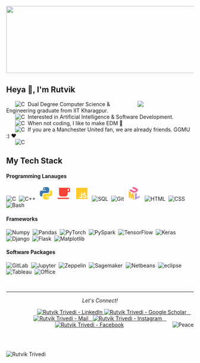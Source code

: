 <p align="center"><img src="https://github.com/rutvik29/portfolio/blob/main/header.png" width="1380px" height="180px"></p>

<h2 align="left">Heya 👋, I'm Rutvik</h2>
<!--Intro Section-->
<img src="https://github.com/rutvik29/portfolio/blob/main/intro.gif" width="30%" align="right">

&nbsp;&nbsp;&nbsp;&nbsp;&nbsp;&nbsp;<img src="https://github.com/rutvik29/portfolio/blob/main/icons/cs.svg" alt="C" width="20" height="20" />&nbsp;&nbsp;Dual Degree Computer Science & Engineering graduate from IIT Kharagpur.<br>
&nbsp;&nbsp;&nbsp;&nbsp;&nbsp;&nbsp;<img src="https://github.com/rutvik29/portfolio/blob/main/icons/ai.svg" alt="C" width="20" height="20" />&nbsp;&nbsp;Interested in Artificial Intelligence & Software Development.<br>
&nbsp;&nbsp;&nbsp;&nbsp;&nbsp;&nbsp;<img src="https://github.com/rutvik29/portfolio/blob/main/icons/dj.svg" alt="C" width="20" height="20" />&nbsp;&nbsp;When not coding, I like to make EDM :metal:<br>
&nbsp;&nbsp;&nbsp;&nbsp;&nbsp;&nbsp;<img src="https://github.com/rutvik29/portfolio/blob/main/icons/manu.svg" alt="C" width="20" height="20" />&nbsp;&nbsp;If you are a Manchester United fan, we are already friends. GGMU :) :heart: <br>
&nbsp;&nbsp;&nbsp;&nbsp;&nbsp;&nbsp;<img src="https://github.com/rutvik29/portfolio/blob/main/icons/cv.svg" alt="C" width="20" height="20" />&nbsp;&nbsp;

<!--Skills Section-->
## My Tech Stack
<p align="left">
	<h4> Programming Lanauges</h4><p>
	<img src="https://github.com/rutvik29/portfolio/blob/main/icons/c.svg" alt="C" width="40" height="40" />&nbsp;
	<img src="https://github.com/rutvik29/portfolio/blob/main/icons/cpp.svg" alt="C++" width="40" height="40" />&nbsp;
	<img src="https://github.com/PKief/vscode-material-icon-theme/blob/main/icons/python.svg" alt="python" width="40" height="40" />&nbsp;
	<img src="https://github.com/PKief/vscode-material-icon-theme/blob/main/icons/java.svg" alt="java" width="40" height="40" />&nbsp;
	<img src="https://github.com/PKief/vscode-material-icon-theme/blob/main/icons/javascript.svg" alt="javascript" width="40" height="40" />&nbsp;
	<img src="https://github.com/rutvik29/portfolio/blob/main/icons/mysql.svg" alt="SQL" width="40" height="40" />&nbsp;
	<img src="https://github.com/rutvik29/portfolio/blob/main/icons/git.svg" alt="Git" width="40" height="40" />&nbsp;
	<img src="https://github.com/PKief/vscode-material-icon-theme/blob/main/icons/uml.svg" alt="UML" width="40" height="40" />&nbsp;
	<img src="https://github.com/rutvik29/portfolio/blob/main/icons/html.svg" alt="HTML" width="40" height="40" />&nbsp;
	<img src="https://github.com/rutvik29/portfolio/blob/main/icons/css.svg" alt="CSS" width="40" height="40" />&nbsp;
	<img src="https://github.com/rutvik29/portfolio/blob/main/icons/bash1.svg" alt="Bash" width="40" height="40" />&nbsp;</p>
	<h4> Frameworks</h4><p>
	<img src="https://github.com/rutvik29/portfolio/blob/main/icons/numpy.svg" alt="Numpy" width="40" height="40" />&nbsp;
	<img src="https://github.com/rutvik29/portfolio/blob/main/icons/pandas.svg" alt="Pandas" width="40" height="40" />&nbsp;	
	<img src="https://github.com/rutvik29/portfolio/blob/main/icons/pytorch.png" alt="PyTorch" width="110" height="35" />&nbsp;
	<img src="https://github.com/rutvik29/portfolio/blob/main/icons/pyspark.png" alt="PySpark" width="110" height="50" />&nbsp;
	<img src="https://github.com/rutvik29/portfolio/blob/main/icons/tensorflow-tf.svg" alt="TensorFlow" width="40" height="40" />&nbsp;
	<img src="https://github.com/rutvik29/portfolio/blob/main/icons/keras.svg" alt="Keras" width="40" height="40" />&nbsp;
	<img src="https://github.com/rutvik29/portfolio/blob/main/icons/django.svg" alt="Django" width="40" height="40" />&nbsp;
	<img src="https://github.com/rutvik29/portfolio/blob/main/icons/flask.svg" alt="Flask" width="40" height="40" />&nbsp;
	<img src="https://github.com/rutvik29/portfolio/blob/main/icons/matplotlib.svg" alt="Matplotlib" width="60" height="40" />&nbsp;</p>
	<h4>Software Packages</h4><p>
	<img src="https://github.com/rutvik29/portfolio/blob/main/icons/gitlab.svg" alt="GitLab" width="40" height="40" />&nbsp;
	<img src="https://github.com/rutvik29/portfolio/blob/main/icons/jupyter.png" alt="Jupyter" width="40" height="40" />&nbsp;
	<img src="https://github.com/rutvik29/portfolio/blob/main/icons/zeppelin.png" alt="Zeppelin" width="40" height="40" />&nbsp;
	<img src="https://github.com/rutvik29/portfolio/blob/main/icons/sagemaker.png" alt="Sagemaker" width="40" height="40" />&nbsp;
	<img src="https://github.com/rutvik29/portfolio/blob/main/icons/netbeans.svg" alt="Netbeans" width="50" height="50" />&nbsp;
	<img src="https://github.com/rutvik29/portfolio/blob/main/icons/eclipse.svg" alt="eclipse" width="40" height="40" />&nbsp;
	<img src="https://github.com/rutvik29/portfolio/blob/main/icons/tableau.svg" alt="Tableau" width="40" height="40" />&nbsp;
	<img src="https://github.com/rutvik29/portfolio/blob/main/icons/office.svg" alt="Office" width="40" height="40" />&nbsp;</p>
</p><br>
<!--Connect Section-->
<hr>
<p align="center">
<i>Let's Connect!</i><br>
<p align="center">
	&nbsp;&nbsp;&nbsp;&nbsp;&nbsp;&nbsp;&nbsp;&nbsp;&nbsp;&nbsp;&nbsp;&nbsp;&nbsp;&nbsp;&nbsp;&nbsp;&nbsp;&nbsp;
	<a href="https://www.linkedin.com/in/rutviktrivedi29">
		<img alt="Rutvik Trivedi - LinkedIn" width="42px" src="https://github.com/rutvik29/portfolio/blob/main/icons/linkedin.svg"/>
	</a>
	<a href="https://scholar.google.com/citations?user=F51Ct9oAAAAJ&hl=en&oi=ao">
		<img alt="Rutvik Trivedi - Google Scholar" width="42px" src="https://github.com/rutvik29/portfolio/blob/main/icons/google_scholar.svg"/>
	</a>
	<a href="mailto:rutviktrivedi123@gmail.com">
		&nbsp;&nbsp;<img alt="Rutvik Trivedi - Mail" width="42px" src="https://github.com/rutvik29/portfolio/blob/main/icons/email.svg"/>
	</a>
	<a href="https://instagram.com/rutviktrivedi29">
		&nbsp;&nbsp;<img alt="Rutvik Trivedi - Instagram" width="42px" src="https://github.com/rutvik29/portfolio/blob/main/icons/ig.svg"/>
	</a>
	<a href="https://facebook.com/rutvik29">
		&nbsp;&nbsp;<img alt="Rutvik Trivedi - Facebook" width="42px" src="https://github.com/rutvik29/portfolio/blob/main/icons/fb.svg"/>
	</a>
<img align="right" src="https://res.cloudinary.com/murshidazher/image/upload/w_auto,dpr_1.0,c_scale,f_webp,fl_awebp.progressive.progressive:semi,f_webp,fl_awebp,q_100/readme-peace.png" height="140" title="Peace" />
</p><br><br>

<!-- Profile Views -->

<p align="left"><img src="https://komarev.com/ghpvc/?username=rutvik29&label=Profile%20views&color=0e75b6&style=flat" alt="Rutvik Trivedi" height=21px/></p>


